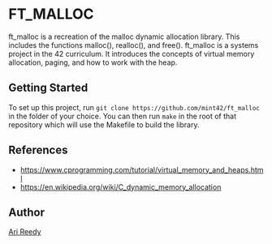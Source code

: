 # FT_MALLOC

ft_malloc is a recreation of the malloc dynamic allocation library. This includes the functions malloc(), realloc(), and free().
ft_malloc is a systems project in the 42 curriculum. It introduces the concepts of virtual memory allocation, paging, and how to work with the heap.

## Getting Started

To set up this project, run `git clone https://github.com/mint42/ft_malloc` in the folder of your choice. You can then run `make` in the root of that repository which will use the Makefile to build the library.

## References 

- https://www.cprogramming.com/tutorial/virtual_memory_and_heaps.html
- https://en.wikipedia.org/wiki/C_dynamic_memory_allocation

## Author

[Ari Reedy](https://github.com/mint42/)
